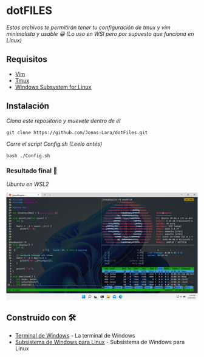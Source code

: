# dotFILES

_Estos archivos te permitirán tener tu configuración de tmux y vim minimalista y usable 😁 (Lo uso en WSl pero por supuesto que funciona en Linux)_

## Requisitos

* [Vim](https://www.vim.org/)
* [Tmux](https://github.com/tmux/tmux/wiki)
* [Windows Subsystem for Linux](https://docs.microsoft.com/es-mx/windows/wsl/)

## Instalación 

_Clona este repositorio y muevete dentro de él_

```
git clone https://github.com/Jonas-Lara/dotFiles.git
```

_Corre el script Config.sh (Leelo antés)_

```
bash ./Config.sh
```

### Resultado final 🚀

_Ubuntu en WSL2_

<img src=/Captures/WSL.png alt="Linux"/>

## Construido con 🛠️

* [Terminal de Windows](https://docs.microsoft.com/en-us/windows/terminal/) - La terminal de Windows
* [Subsistema de Windows para Linux](https://docs.microsoft.com/es-mx/windows/wsl/) - Subsistema de Windows para Linux

